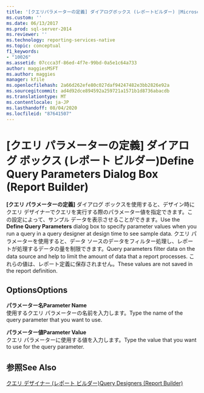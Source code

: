 ```yaml
---
title: '[クエリパラメーターの定義] ダイアログボックス (レポートビルダー) |Microsoft Docs'
ms.custom: ''
ms.date: 06/13/2017
ms.prod: sql-server-2014
ms.reviewer: ''
ms.technology: reporting-services-native
ms.topic: conceptual
f1_keywords:
- "10026"
ms.assetid: 07ccca3f-86ed-4f7e-99bd-0a5e1c64a733
author: maggiesMSFT
ms.author: maggies
manager: kfile
ms.openlocfilehash: 2a66d262efe80c027daf94247482e3bb2826e92a
ms.sourcegitcommit: ad4d92dce894592a259721a1571b1d8736abacdb
ms.translationtype: MT
ms.contentlocale: ja-JP
ms.lasthandoff: 08/04/2020
ms.locfileid: "87641507"
---
```

# <a name="define-query-parameters-dialog-box-report-builder"></a><span data-ttu-id="0ffe9-102">[クエリ パラメーターの定義] ダイアログ ボックス (レポート ビルダー)</span><span class="sxs-lookup"><span data-stu-id="0ffe9-102">Define Query Parameters Dialog Box (Report Builder)</span></span>
  <span data-ttu-id="0ffe9-103">**[クエリ パラメーターの定義]** ダイアログ ボックスを使用すると、デザイン時にクエリ デザイナーでクエリを実行する際のパラメーター値を指定できます。この設定によって、サンプル データを表示させることができます。</span><span class="sxs-lookup"><span data-stu-id="0ffe9-103">Use the **Define Query Parameters** dialog box to specify parameter values when you run a query in a query designer at design time to see sample data.</span></span> <span data-ttu-id="0ffe9-104">クエリ パラメーターを使用すると、データ ソースのデータをフィルター処理し、レポートが処理するデータの量を制限できます。</span><span class="sxs-lookup"><span data-stu-id="0ffe9-104">Query parameters filter data on the data source and help to limit the amount of data that a report processes.</span></span> <span data-ttu-id="0ffe9-105">これらの値は、レポート定義に保存されません。</span><span class="sxs-lookup"><span data-stu-id="0ffe9-105">These values are not saved in the report definition.</span></span>  
  
## <a name="options"></a><span data-ttu-id="0ffe9-106">Options</span><span class="sxs-lookup"><span data-stu-id="0ffe9-106">Options</span></span>  
 <span data-ttu-id="0ffe9-107">**パラメーター名**</span><span class="sxs-lookup"><span data-stu-id="0ffe9-107">**Parameter Name**</span></span>  
 <span data-ttu-id="0ffe9-108">使用するクエリ パラメーターの名前を入力します。</span><span class="sxs-lookup"><span data-stu-id="0ffe9-108">Type the name of the query parameter that you want to use.</span></span>  
  
 <span data-ttu-id="0ffe9-109">**パラメーター値**</span><span class="sxs-lookup"><span data-stu-id="0ffe9-109">**Parameter Value**</span></span>  
 <span data-ttu-id="0ffe9-110">クエリ パラメーターに使用する値を入力します。</span><span class="sxs-lookup"><span data-stu-id="0ffe9-110">Type the value that you want to use for the query parameter.</span></span>  
  
## <a name="see-also"></a><span data-ttu-id="0ffe9-111">参照</span><span class="sxs-lookup"><span data-stu-id="0ffe9-111">See Also</span></span>  
 [<span data-ttu-id="0ffe9-112">クエリ デザイナー &#40;レポート ビルダー&#41;</span><span class="sxs-lookup"><span data-stu-id="0ffe9-112">Query Designers &#40;Report Builder&#41;</span></span>](../../2014/reporting-services/query-designers-report-builder.md)  
  
  
